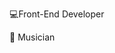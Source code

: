 :computer:Front-End Developer

:musical_keyboard: Musician

<!---
ZOmohundro2020/ZOmohundro2020 is a ✨ special ✨ repository because its `README.md` (this file) appears on your GitHub profile.
You can click the Preview link to take a look at your changes.
--->
